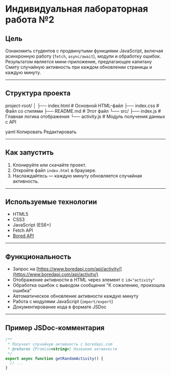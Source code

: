 # Индивидуальная лабораторная работа №2

## Цель

Ознакомить студентов с продвинутыми функциями JavaScript, включая асинхронную работу (`fetch`, `async/await`), модули и обработку ошибок.  
Результатом является мини-приложение, предлагающее капитану Смиту случайную активность при каждом обновлении страницы и каждую минуту.

---

## Структура проекта

project-root/
│
├── index.html # Основной HTML-файл
├── index.css # Файл со стилями
├── README.md # Этот файл
└── src/
├── index.js # Главная логика отображения
└── activity.js # Модуль получения данных с API

yaml
Копировать
Редактировать

---

## Как запустить

1. Клонируйте или скачайте проект.
2. Откройте файл `index.html` в браузере.
3. Наслаждайтесь — каждую минуту обновляется случайная активность.

---

## Используемые технологии

- HTML5
- CSS3
- JavaScript (ES6+)
- Fetch API
- [Bored API](https://www.boredapi.com/)

---

## Функциональность

- Запрос на [https://www.boredapi.com/api/activity/](https://www.boredapi.com/api/activity/)
- Отображение активности в HTML через элемент с `id="activity"`
- Обработка ошибок с выводом сообщения "К сожалению, произошла ошибка"
- Автоматическое обновление активности каждую минуту
- Работа с модулями JavaScript (`import/export`)
- Документирование кода в формате JSDoc

---

## Пример JSDoc-комментария

```js
/**
 * Получает случайную активность с boredapi.com
 * @returns {Promise<string>} Название активности
 */
export async function getRandomActivity() {
  // ...
}